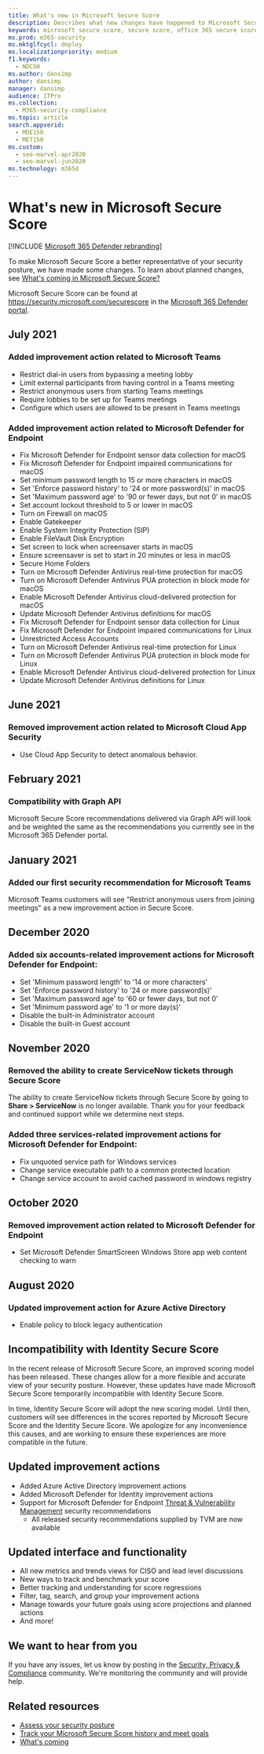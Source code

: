 ```yaml
---
title: What's new in Microsoft Secure Score
description: Describes what new changes have happened to Microsoft Secure Score in the Microsoft 365 Defender portal.
keywords: microsoft secure score, secure score, office 365 secure score, microsoft security score, Microsoft 365 Defender portal
ms.prod: m365-security
ms.mktglfcycl: deploy
ms.localizationpriority: medium
f1.keywords:
  - NOCSH
ms.author: dansimp
author: dansimp
manager: dansimp
audience: ITPro
ms.collection: 
  - M365-security-compliance
ms.topic: article
search.appverid: 
  - MOE150
  - MET150
ms.custom: 
  - seo-marvel-apr2020
  - seo-marvel-jun2020
ms.technology: m365d
---
```


# What's new in Microsoft Secure Score

[!INCLUDE [Microsoft 365 Defender rebranding](../includes/microsoft-defender.md)]

To make Microsoft Secure Score a better representative of your security posture, we have made some changes. To learn about planned changes, see [What's coming in Microsoft Secure Score?](microsoft-secure-score-whats-coming.md)

Microsoft Secure Score can be found at https://security.microsoft.com/securescore in the [Microsoft 365 Defender portal](microsoft-365-defender.md#the-microsoft-365-defender-portal).

## July 2021

### Added improvement action related to Microsoft Teams

- Restrict dial-in users from bypassing a meeting lobby
- Limit external participants from having control in a Teams meeting
- Restrict anonymous users from starting Teams meetings
- Require lobbies to be set up for Teams meetings
- Configure which users are allowed to be present in Teams meetings

### Added improvement action related to Microsoft Defender for Endpoint

- Fix Microsoft Defender for Endpoint sensor data collection for macOS
- Fix Microsoft Defender for Endpoint impaired communications for macOS
- Set minimum password length to 15 or more characters in macOS
- Set 'Enforce password history' to '24 or more password(s)' in macOS
- Set 'Maximum password age' to '90 or fewer days, but not 0' in macOS
- Set account lockout threshold to 5 or lower in macOS
- Turn on Firewall on macOS
- Enable Gatekeeper
- Enable System Integrity Protection (SIP)
- Enable FileVault Disk Encryption
- Set screen to lock when screensaver starts in macOS
- Ensure screensaver is set to start in 20 minutes or less in macOS
- Secure Home Folders
- Turn on Microsoft Defender Antivirus real-time protection for macOS
- Turn on Microsoft Defender Antivirus PUA protection in block mode for macOS
- Enable Microsoft Defender Antivirus cloud-delivered protection for macOS
- Update Microsoft Defender Antivirus definitions for macOS
- Fix Microsoft Defender for Endpoint sensor data collection for Linux
- Fix Microsoft Defender for Endpoint impaired communications for Linux
- Unrestricted Access Accounts
- Turn on Microsoft Defender Antivirus real-time protection for Linux
- Turn on Microsoft Defender Antivirus PUA protection in block mode for Linux
- Enable Microsoft Defender Antivirus cloud-delivered protection for Linux
- Update Microsoft Defender Antivirus definitions for Linux

## June 2021

### Removed improvement action related to Microsoft Cloud App Security

- Use Cloud App Security to detect anomalous behavior.

## February 2021

### Compatibility with Graph API

Microsoft Secure Score recommendations delivered via Graph API will look and be weighted the same as the recommendations you currently see in the Microsoft 365 Defender portal.

## January 2021

### Added our first security recommendation for Microsoft Teams

Microsoft Teams customers will see "Restrict anonymous users from joining meetings" as a new improvement action in Secure Score.

## December 2020

### Added six accounts-related improvement actions for Microsoft Defender for Endpoint:

- Set 'Minimum password length' to '14 or more characters'
- Set 'Enforce password history' to '24 or more password(s)'
- Set 'Maximum password age' to '60 or fewer days, but not 0'
- Set 'Minimum password age' to '1 or more day(s)'
- Disable the built-in Administrator account
- Disable the built-in Guest account

## November 2020

### Removed the ability to create ServiceNow tickets through Secure Score 

The ability to create ServiceNow tickets through Secure Score by going to **Share > ServiceNow** is no longer available. Thank you for your feedback and continued support while we determine next steps.

### Added three services-related improvement actions for Microsoft Defender for Endpoint:

- Fix unquoted service path for Windows services
- Change service executable path to a common protected location
- Change service account to avoid cached password in windows registry

## October 2020

### Removed improvement action related to Microsoft Defender for Endpoint

- Set Microsoft Defender SmartScreen Windows Store app web content checking to warn

## August 2020

### Updated improvement action for Azure Active Directory

- Enable policy to block legacy authentication

## Incompatibility with Identity Secure Score

In the recent release of Microsoft Secure Score, an improved scoring model has been released. These changes allow for a more flexible and accurate view of your security posture. However, these updates have made Microsoft Secure Score temporarily incompatible with Identity Secure Score.

In time, Identity Secure Score will adopt the new scoring model. Until then, customers will see differences in the scores reported by Microsoft Secure Score and the Identity Secure Score. We apologize for any inconvenience this causes, and are working to ensure these experiences are more compatible in the future.

## Updated improvement actions

- Added Azure Active Directory improvement actions
- Added Microsoft Defender for Identity improvement actions
- Support for Microsoft Defender for Endpoint [Threat & Vulnerability Management](/windows/security/threat-protection/microsoft-defender-atp/next-gen-threat-and-vuln-mgt) security recommendations
    - All released security recommendations supplied by TVM are now available

## Updated interface and functionality

* All new metrics and trends views for CISO and lead level discussions
* New ways to track and benchmark your score
* Better tracking and understanding for score regressions
* Filter, tag, search, and group your improvement actions
* Manage towards your future goals using score projections and planned actions
* And more!

## We want to hear from you

If you have any issues, let us know by posting in the [Security, Privacy & Compliance](https://techcommunity.microsoft.com/t5/Security-Privacy-Compliance/bd-p/security_privacy) community. We're monitoring the community and will provide help.

## Related resources

- [Assess your security posture](microsoft-secure-score-improvement-actions.md)
- [Track your Microsoft Secure Score history and meet goals](microsoft-secure-score-history-metrics-trends.md)
- [What's coming](microsoft-secure-score-whats-coming.md)
